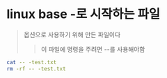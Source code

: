 # linux base -로 시작하는 파일

> 옵션으로 사용하기 위해 만든 파일이다
>
> > 이 파일에 명령을 주려면 --를 사용해야함

```sh
cat -- -test.txt
rm -rf -- -test.txt
```
